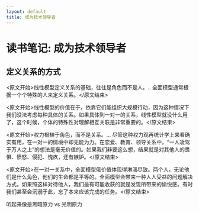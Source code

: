 ```yaml
---
layout: default
title: 成为技术领导者
---
```


# 读书笔记: 成为技术领导者


## 定义关系的方式

<原文开始>线性模型定义关系的基础，往往是角色而不是人。.. 全面模型通常根据一个个特殊的人来定义关系。</原文结束>

<原文开始>线性模型的价值在于，依靠它们能组织大规模行动，因为这种情况下我们没法考虑每种具体的关系。如果具体到一对一的关系，线性模型就没什么用了，这个时候，个体的特殊性对理解相互关联是非常重要的。</原文结束>

<原文开始>权力根植于角色，而不是关系。... 尽管这种权力观再统计学上来看确实有用，在一对一的情境中却无能为力。在恋爱、教育、领导关系中，“一人凌驾于万人之上”的想法是毫无价值的。如果我们非要这么想，结果就是对其他人的畏惧、愤怒、侵犯、愧疚，还有嫉妒。</原文结束>

<原文开始>在一对一关系中，全面模型俄价值体现得淋漓尽致。两个人，无论他们是什么角色，他们的生命都是平等的。全面模型会带来一种人人受益的问题解决方式。如果照这样对待他人，我们最有可能收获的就是发现所带来的愉悦感。有时我们甚至会沉溺于此，忘了本来应该完成的任务。</原文结束>

听起来像是黑暗原力 vs 光明原力